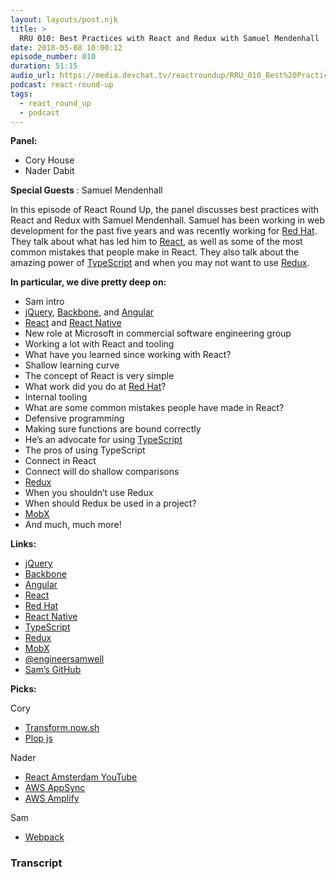 ```yaml
---
layout: layouts/post.njk
title: >
  RRU 010: Best Practices with React and Redux with Samuel Mendenhall
date: 2018-05-08 10:00:12
episode_number: 010
duration: 51:15
audio_url: https://media.devchat.tv/reactroundup/RRU_010_Best%20Practices_with_React_and_Redux_with_Samuel_Mendenhall.mp3
podcast: react-round-up
tags:
  - react_round_up
  - podcast
---
```


**Panel:**

- Cory House
- Nader Dabit

**Special Guests** : Samuel Mendenhall

In this episode of React Round Up, the panel discusses best practices with React and Redux with Samuel Mendenhall. Samuel has been working in web development for the past five years and was recently working for [Red Hat](https://www.redhat.com/en). They talk about what has led him to [React](https://reactjs.org/), as well as some of the most common mistakes that people make in React. They also talk about the amazing power of [TypeScript](https://www.typescriptlang.org/) and when you may not want to use [Redux](https://redux.js.org/).

**In particular, we dive pretty deep on:**

- Sam intro
- [jQuery](https://jquery.com/), [Backbone](https://backbonejs.org/), and [Angular](https://angular.io/)
- [React](https://reactjs.org/) and [React Native](https://facebook.github.io/react-native/)
- New role at Microsoft in commercial software engineering group
- Working a lot with React and tooling
- What have you learned since working with React?
- Shallow learning curve
- The concept of React is very simple
- What work did you do at [Red Hat](https://www.redhat.com/en)?
- Internal tooling
- What are some common mistakes people have made in React?
- Defensive programming
- Making sure functions are bound correctly
- He’s an advocate for using [TypeScript](https://www.typescriptlang.org/)
- The pros of using TypeScript
- Connect in React
- Connect will do shallow comparisons
- [Redux](https://redux.js.org/)
- When you shouldn’t use Redux
- When should Redux be used in a project?
- [MobX](https://mobx.js.org/getting-started.html)
- And much, much more!

**Links:**

- [jQuery](https://jquery.com/)
- [Backbone](https://backbonejs.org/)
- [Angular](https://angular.io/)
- [React](https://reactjs.org/)
- [Red Hat](https://www.redhat.com/en)
- [React Native](https://facebook.github.io/react-native/)
- [TypeScript](https://www.typescriptlang.org/)
- [Redux](https://redux.js.org/)
- [MobX](https://mobx.js.org/getting-started.html)
- [@engineersamwell](https://twitter.com/engineersamwell)
- [Sam’s GitHub](https://github.com/engineersamuel)

**Picks:**

Cory

- [Transform.now.sh](https://transform.now.sh/)
- [Plop js](https://plopjs.com/)

Nader

- [React Amsterdam YouTube](https://www.youtube.com/channel/UCsFrt8oKNYXGspSlX9u6uXw)
- [AWS AppSync](https://aws.amazon.com/appsync/)
- [AWS Amplify](https://github.com/aws/aws-amplify)

Sam

- [Webpack](https://webpack.js.org/)

### Transcript
